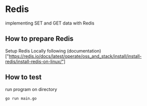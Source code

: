 # Redis

implementing SET and GET data with Redis

## How to prepare Redis

Setup Redis Locally following (documentation)["https://redis.io/docs/latest/operate/oss_and_stack/install/install-redis/install-redis-on-linux/"]

## How to test

run program on directory
```sh
go run main.go
```
